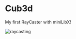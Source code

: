 # Cub3d
My first RayCaster with miniLibX!

![raycasting](https://user-images.githubusercontent.com/73845925/223217346-cd63fce6-73dd-4bd8-b00c-28deca001742.png)
